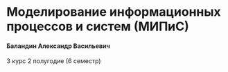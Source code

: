 # Моделирование информационных процессов и систем (МИПиС)

#### Баландин Александр Васильевич

3 курс 2 полугодие (6 семестр)
